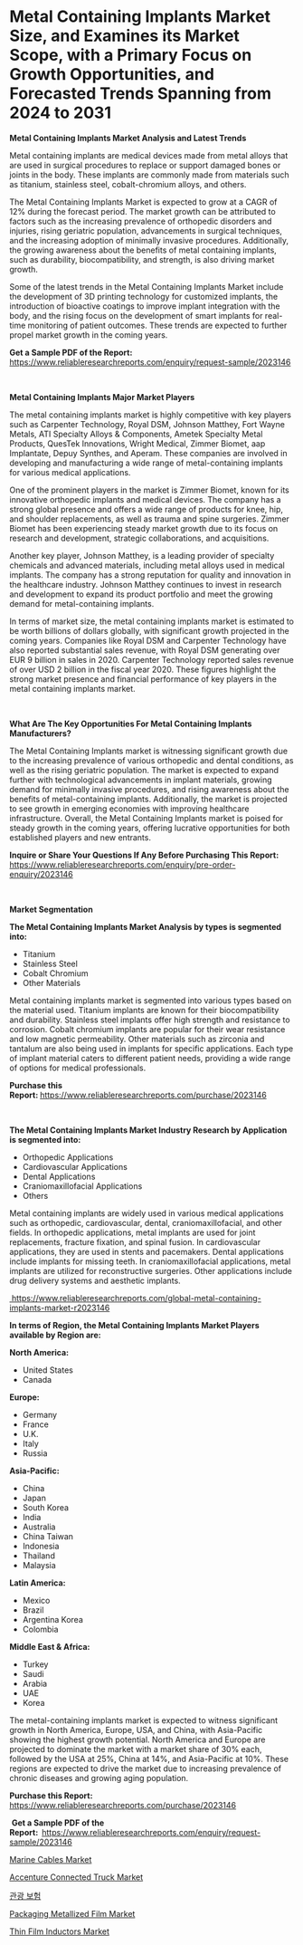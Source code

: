 <p><h1>Metal Containing Implants Market Size, and Examines its Market Scope, with a Primary Focus on Growth Opportunities, and Forecasted Trends Spanning from 2024 to 2031</h1></p><p><strong>Metal Containing Implants Market Analysis and Latest Trends</strong></p>
<p><p>Metal containing implants are medical devices made from metal alloys that are used in surgical procedures to replace or support damaged bones or joints in the body. These implants are commonly made from materials such as titanium, stainless steel, cobalt-chromium alloys, and others.</p><p>The Metal Containing Implants Market is expected to grow at a CAGR of 12% during the forecast period. The market growth can be attributed to factors such as the increasing prevalence of orthopedic disorders and injuries, rising geriatric population, advancements in surgical techniques, and the increasing adoption of minimally invasive procedures. Additionally, the growing awareness about the benefits of metal containing implants, such as durability, biocompatibility, and strength, is also driving market growth.</p><p>Some of the latest trends in the Metal Containing Implants Market include the development of 3D printing technology for customized implants, the introduction of bioactive coatings to improve implant integration with the body, and the rising focus on the development of smart implants for real-time monitoring of patient outcomes. These trends are expected to further propel market growth in the coming years.</p></p>
<p><strong>Get a Sample PDF of the Report:&nbsp;</strong> <a href="https://www.reliableresearchreports.com/enquiry/request-sample/2023146">https://www.reliableresearchreports.com/enquiry/request-sample/2023146</a></p>
<p>&nbsp;</p>
<p><strong>Metal Containing Implants Major Market Players</strong></p>
<p><p>The metal containing implants market is highly competitive with key players such as Carpenter Technology, Royal DSM, Johnson Matthey, Fort Wayne Metals, ATI Specialty Alloys & Components, Ametek Specialty Metal Products, QuesTek Innovations, Wright Medical, Zimmer Biomet, aap Implantate, Depuy Synthes, and Aperam. These companies are involved in developing and manufacturing a wide range of metal-containing implants for various medical applications.</p><p>One of the prominent players in the market is Zimmer Biomet, known for its innovative orthopedic implants and medical devices. The company has a strong global presence and offers a wide range of products for knee, hip, and shoulder replacements, as well as trauma and spine surgeries. Zimmer Biomet has been experiencing steady market growth due to its focus on research and development, strategic collaborations, and acquisitions.</p><p>Another key player, Johnson Matthey, is a leading provider of specialty chemicals and advanced materials, including metal alloys used in medical implants. The company has a strong reputation for quality and innovation in the healthcare industry. Johnson Matthey continues to invest in research and development to expand its product portfolio and meet the growing demand for metal-containing implants.</p><p>In terms of market size, the metal containing implants market is estimated to be worth billions of dollars globally, with significant growth projected in the coming years. Companies like Royal DSM and Carpenter Technology have also reported substantial sales revenue, with Royal DSM generating over EUR 9 billion in sales in 2020. Carpenter Technology reported sales revenue of over USD 2 billion in the fiscal year 2020. These figures highlight the strong market presence and financial performance of key players in the metal containing implants market.</p></p>
<p>&nbsp;</p>
<p><strong>What Are The Key Opportunities For Metal Containing Implants Manufacturers?</strong></p>
<p><p>The Metal Containing Implants market is witnessing significant growth due to the increasing prevalence of various orthopedic and dental conditions, as well as the rising geriatric population. The market is expected to expand further with technological advancements in implant materials, growing demand for minimally invasive procedures, and rising awareness about the benefits of metal-containing implants. Additionally, the market is projected to see growth in emerging economies with improving healthcare infrastructure. Overall, the Metal Containing Implants market is poised for steady growth in the coming years, offering lucrative opportunities for both established players and new entrants.</p></p>
<p><strong>Inquire or Share Your Questions If Any Before Purchasing This Report:</strong> <a href="https://www.reliableresearchreports.com/enquiry/pre-order-enquiry/2023146">https://www.reliableresearchreports.com/enquiry/pre-order-enquiry/2023146</a></p>
<p>&nbsp;</p>
<p><strong>Market Segmentation</strong></p>
<p><strong>The Metal Containing Implants Market Analysis by types is segmented into:</strong></p>
<p><ul><li>Titanium</li><li>Stainless Steel</li><li>Cobalt Chromium</li><li>Other Materials</li></ul></p>
<p><p>Metal containing implants market is segmented into various types based on the material used. Titanium implants are known for their biocompatibility and durability. Stainless steel implants offer high strength and resistance to corrosion. Cobalt chromium implants are popular for their wear resistance and low magnetic permeability. Other materials such as zirconia and tantalum are also being used in implants for specific applications. Each type of implant material caters to different patient needs, providing a wide range of options for medical professionals.</p></p>
<p><strong>Purchase this Report:&nbsp;</strong><a href="https://www.reliableresearchreports.com/purchase/2023146">https://www.reliableresearchreports.com/purchase/2023146</a></p>
<p>&nbsp;</p>
<p><strong>The Metal Containing Implants Market Industry Research by Application is segmented into:</strong></p>
<p><ul><li>Orthopedic Applications</li><li>Cardiovascular Applications</li><li>Dental Applications</li><li>Craniomaxillofacial Applications</li><li>Others</li></ul></p>
<p><p>Metal containing implants are widely used in various medical applications such as orthopedic, cardiovascular, dental, craniomaxillofacial, and other fields. In orthopedic applications, metal implants are used for joint replacements, fracture fixation, and spinal fusion. In cardiovascular applications, they are used in stents and pacemakers. Dental applications include implants for missing teeth. In craniomaxillofacial applications, metal implants are utilized for reconstructive surgeries. Other applications include drug delivery systems and aesthetic implants.</p></p>
<p><a href="https://www.reliableresearchreports.com/global-metal-containing-implants-market-r2023146">&nbsp;https://www.reliableresearchreports.com/global-metal-containing-implants-market-r2023146</a></p>
<p><strong>In terms of Region, the Metal Containing Implants Market Players available by Region are:</strong></p>
<p>
    <p> <strong> North America: </strong>
        <ul>
            <li>United States</li>
            <li>Canada</li>
        </ul>
        </p> 
    <p> <strong> Europe: </strong>
        <ul>
            <li>Germany</li>
            <li>France</li>
            <li>U.K.</li>
            <li>Italy</li>
            <li>Russia</li>
        </ul>
        </p> 
    <p> <strong> Asia-Pacific: </strong>
        <ul>
            <li>China</li>
            <li>Japan</li>
            <li>South Korea</li>
            <li>India</li>
            <li>Australia</li>
            <li>China Taiwan</li>
            <li>Indonesia</li>
            <li>Thailand</li>
            <li>Malaysia</li>
        </ul>
        </p> 
    <p> <strong> Latin America: </strong>
        <ul>
            <li>Mexico</li>
            <li>Brazil</li>
            <li>Argentina Korea</li>
            <li>Colombia</li>
        </ul>
        </p> 
    <p> <strong> Middle East & Africa: </strong>
        <ul>
            <li>Turkey</li>
            <li>Saudi</li>
            <li>Arabia</li>
            <li>UAE</li>
            <li>Korea</li>
        </ul>
    </p>
    </p>
<p><p>The metal-containing implants market is expected to witness significant growth in North America, Europe, USA, and China, with Asia-Pacific showing the highest growth potential. North America and Europe are projected to dominate the market with a market share of 30% each, followed by the USA at 25%, China at 14%, and Asia-Pacific at 10%. These regions are expected to drive the market due to increasing prevalence of chronic diseases and growing aging population.</p></p>
<p><strong>Purchase this Report: </strong><a href="https://www.reliableresearchreports.com/purchase/2023146">https://www.reliableresearchreports.com/purchase/2023146</a></p>
<p>&nbsp;<strong>Get a Sample PDF of the Report:&nbsp;&nbsp;</strong><a href="https://www.reliableresearchreports.com/enquiry/request-sample/2023146">https://www.reliableresearchreports.com/enquiry/request-sample/2023146</a></p>
<p><strong></strong></p>
<p><p><a href="https://medium.com/@brendamoreno1988/global-marine-cables-market-size-is-expected-to-experience-a-cagr-of-5-8-9009d539f8d4?postPublishedType=initial">Marine Cables Market</a></p><p><a href="https://issuu.com/reportprime-2/docs/accenture-connected-truck-market-size-2030.pptx">Accenture Connected Truck Market</a></p><p><a href="https://medium.com/@percyhagernes9778/2024%EB%85%84%EB%B6%80%ED%84%B0-2031%EB%85%84%EA%B9%8C%EC%A7%80-%EA%B8%B0%EA%B0%84-%EB%8F%99%EC%95%88%EC%9D%98-%EC%A0%84-%EC%84%B8%EA%B3%84-%EA%B4%80%EA%B4%91-%EB%B3%B4%ED%97%98-%EC%8B%9C%EC%9E%A5-%EA%B8%B0%ED%9A%8C-%EB%B0%8F-%EC%98%88%EC%B8%A1-5bacf4a8cf83">관광 보험</a></p><p><a href="https://github.com/seamusocallaghan/Market-Research-Report-List-1/blob/main/packaging-metallized-film-market.md">Packaging Metallized Film Market</a></p><p><a href="https://medium.com/@colin.dunca43545/thin-film-inductors-market-research-report-market-forecast-and-growth-prospects-with-a-steady-cagr-7bfac16fb92e">Thin Film Inductors Market</a></p></p>